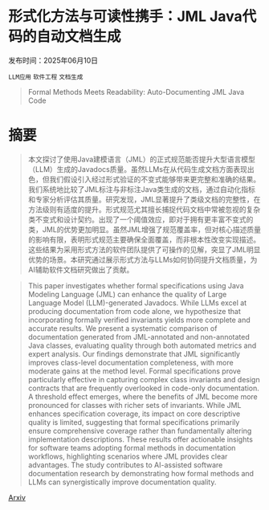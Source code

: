 # 形式化方法与可读性携手：JML Java代码的自动文档生成

发布时间：2025年06月10日

`LLM应用` `软件工程` `文档生成`

> Formal Methods Meets Readability: Auto-Documenting JML Java Code

# 摘要

> 本文探讨了使用Java建模语言（JML）的正式规范能否提升大型语言模型（LLM）生成的Javadocs质量。虽然LLMs在从代码生成文档方面表现出色，但我们假设引入经过形式验证的不变式能够带来更完整和准确的结果。我们系统地比较了JML标注与非标注Java类生成的文档，通过自动化指标和专家分析评估其质量。研究发现，JML显著提升了类级文档的完整性，在方法级则有适度的提升。形式规范尤其擅长捕捉代码文档中常被忽视的复杂类不变式和设计契约。出现了一个阈值效应，即对于拥有更丰富不变式的类，JML的优势更加明显。虽然JML增强了规范覆盖率，但对核心描述质量的影响有限，表明形式规范主要确保全面覆盖，而非根本性改变实现描述。这些结果为采用形式方法的软件团队提供了可操作的见解，突显了JML明显优势的场景。本研究通过展示形式方法与LLMs如何协同提升文档质量，为AI辅助软件文档研究做出了贡献。

> This paper investigates whether formal specifications using Java Modeling Language (JML) can enhance the quality of Large Language Model (LLM)-generated Javadocs. While LLMs excel at producing documentation from code alone, we hypothesize that incorporating formally verified invariants yields more complete and accurate results. We present a systematic comparison of documentation generated from JML-annotated and non-annotated Java classes, evaluating quality through both automated metrics and expert analysis. Our findings demonstrate that JML significantly improves class-level documentation completeness, with more moderate gains at the method level. Formal specifications prove particularly effective in capturing complex class invariants and design contracts that are frequently overlooked in code-only documentation. A threshold effect emerges, where the benefits of JML become more pronounced for classes with richer sets of invariants. While JML enhances specification coverage, its impact on core descriptive quality is limited, suggesting that formal specifications primarily ensure comprehensive coverage rather than fundamentally altering implementation descriptions. These results offer actionable insights for software teams adopting formal methods in documentation workflows, highlighting scenarios where JML provides clear advantages. The study contributes to AI-assisted software documentation research by demonstrating how formal methods and LLMs can synergistically improve documentation quality.

[Arxiv](https://arxiv.org/abs/2506.09230)